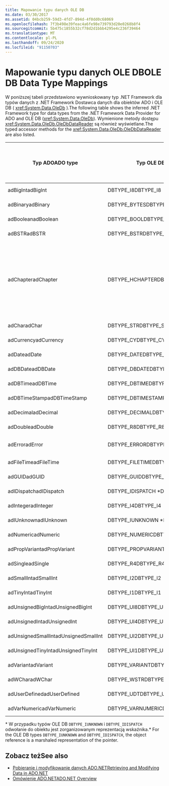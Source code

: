 ```yaml
---
title: Mapowanie typu danych OLE DB
ms.date: 03/30/2017
ms.assetid: 04bcb259-59d3-4fd7-894d-4f0dd0c68069
ms.openlocfilehash: 7f3b498e39feac4a6fe98e739793d20e0268b8f4
ms.sourcegitcommit: 5b475c1855b32cf78d2d1bbb4295e4c236f39464
ms.translationtype: MT
ms.contentlocale: pl-PL
ms.lasthandoff: 09/24/2020
ms.locfileid: "91150703"
---
```

# <a name="ole-db-data-type-mappings"></a><span data-ttu-id="6dae6-102">Mapowanie typu danych OLE DB</span><span class="sxs-lookup"><span data-stu-id="6dae6-102">OLE DB Data Type Mappings</span></span>

<span data-ttu-id="6dae6-103">W poniższej tabeli przedstawiono wywnioskowany typ .NET Framework dla typów danych z .NET Framework Dostawca danych dla obiektów ADO i OLE DB ( <xref:System.Data.OleDb> ).</span><span class="sxs-lookup"><span data-stu-id="6dae6-103">The following table shows the inferred .NET Framework type for data types from the .NET Framework Data Provider for ADO and OLE DB (<xref:System.Data.OleDb>).</span></span> <span data-ttu-id="6dae6-104">Wymienione metody dostępu <xref:System.Data.OleDb.OleDbDataReader> są również wyświetlane.</span><span class="sxs-lookup"><span data-stu-id="6dae6-104">The typed accessor methods for the <xref:System.Data.OleDb.OleDbDataReader> are also listed.</span></span>  
  
|<span data-ttu-id="6dae6-105">Typ ADO</span><span class="sxs-lookup"><span data-stu-id="6dae6-105">ADO type</span></span>|<span data-ttu-id="6dae6-106">Typ OLE DB</span><span class="sxs-lookup"><span data-stu-id="6dae6-106">OLE DB type</span></span>|<span data-ttu-id="6dae6-107">Typ programu .NET Framework</span><span class="sxs-lookup"><span data-stu-id="6dae6-107">.NET Framework type</span></span>|<span data-ttu-id="6dae6-108">Metoda dostępu typu .NET Framework</span><span class="sxs-lookup"><span data-stu-id="6dae6-108">.NET Framework typed accessor</span></span>|  
|--------------|-----------------|----------------------------------------------------------------------|--------------------------------------------------------------------------------|  
|<span data-ttu-id="6dae6-109">adBigInt</span><span class="sxs-lookup"><span data-stu-id="6dae6-109">adBigInt</span></span>|<span data-ttu-id="6dae6-110">DBTYPE_I8</span><span class="sxs-lookup"><span data-stu-id="6dae6-110">DBTYPE_I8</span></span>|<span data-ttu-id="6dae6-111">Int64</span><span class="sxs-lookup"><span data-stu-id="6dae6-111">Int64</span></span>|<span data-ttu-id="6dae6-112">GetInt64 ()</span><span class="sxs-lookup"><span data-stu-id="6dae6-112">GetInt64()</span></span>|  
|<span data-ttu-id="6dae6-113">adBinary</span><span class="sxs-lookup"><span data-stu-id="6dae6-113">adBinary</span></span>|<span data-ttu-id="6dae6-114">DBTYPE_BYTES</span><span class="sxs-lookup"><span data-stu-id="6dae6-114">DBTYPE_BYTES</span></span>|<span data-ttu-id="6dae6-115">Byte []</span><span class="sxs-lookup"><span data-stu-id="6dae6-115">Byte[]</span></span>|<span data-ttu-id="6dae6-116">GetBytes ()</span><span class="sxs-lookup"><span data-stu-id="6dae6-116">GetBytes()</span></span>|  
|<span data-ttu-id="6dae6-117">adBoolean</span><span class="sxs-lookup"><span data-stu-id="6dae6-117">adBoolean</span></span>|<span data-ttu-id="6dae6-118">DBTYPE_BOOL</span><span class="sxs-lookup"><span data-stu-id="6dae6-118">DBTYPE_BOOL</span></span>|<span data-ttu-id="6dae6-119">Boolean</span><span class="sxs-lookup"><span data-stu-id="6dae6-119">Boolean</span></span>|<span data-ttu-id="6dae6-120">GetBoolean ()</span><span class="sxs-lookup"><span data-stu-id="6dae6-120">GetBoolean()</span></span>|  
|<span data-ttu-id="6dae6-121">adBSTR</span><span class="sxs-lookup"><span data-stu-id="6dae6-121">adBSTR</span></span>|<span data-ttu-id="6dae6-122">DBTYPE_BSTR</span><span class="sxs-lookup"><span data-stu-id="6dae6-122">DBTYPE_BSTR</span></span>|<span data-ttu-id="6dae6-123">String</span><span class="sxs-lookup"><span data-stu-id="6dae6-123">String</span></span>|<span data-ttu-id="6dae6-124">GetString ()</span><span class="sxs-lookup"><span data-stu-id="6dae6-124">GetString()</span></span>|  
|<span data-ttu-id="6dae6-125">adChapter</span><span class="sxs-lookup"><span data-stu-id="6dae6-125">adChapter</span></span>|<span data-ttu-id="6dae6-126">DBTYPE_HCHAPTER</span><span class="sxs-lookup"><span data-stu-id="6dae6-126">DBTYPE_HCHAPTER</span></span>|<span data-ttu-id="6dae6-127">Obsługiwane przez `DataReader` .</span><span class="sxs-lookup"><span data-stu-id="6dae6-127">Supported through the `DataReader`.</span></span> <span data-ttu-id="6dae6-128">Zobacz [pobieranie danych za pomocą elementu DataReader](retrieving-data-using-a-datareader.md).</span><span class="sxs-lookup"><span data-stu-id="6dae6-128">See [Retrieving Data Using a DataReader](retrieving-data-using-a-datareader.md).</span></span>|<span data-ttu-id="6dae6-129">GetValue ()</span><span class="sxs-lookup"><span data-stu-id="6dae6-129">GetValue()</span></span>|  
|<span data-ttu-id="6dae6-130">adChar</span><span class="sxs-lookup"><span data-stu-id="6dae6-130">adChar</span></span>|<span data-ttu-id="6dae6-131">DBTYPE_STR</span><span class="sxs-lookup"><span data-stu-id="6dae6-131">DBTYPE_STR</span></span>|<span data-ttu-id="6dae6-132">String</span><span class="sxs-lookup"><span data-stu-id="6dae6-132">String</span></span>|<span data-ttu-id="6dae6-133">GetString ()</span><span class="sxs-lookup"><span data-stu-id="6dae6-133">GetString()</span></span>|  
|<span data-ttu-id="6dae6-134">adCurrency</span><span class="sxs-lookup"><span data-stu-id="6dae6-134">adCurrency</span></span>|<span data-ttu-id="6dae6-135">DBTYPE_CY</span><span class="sxs-lookup"><span data-stu-id="6dae6-135">DBTYPE_CY</span></span>|<span data-ttu-id="6dae6-136">Liczba dziesiętna</span><span class="sxs-lookup"><span data-stu-id="6dae6-136">Decimal</span></span>|<span data-ttu-id="6dae6-137">GetDecimal ()</span><span class="sxs-lookup"><span data-stu-id="6dae6-137">GetDecimal()</span></span>|  
|<span data-ttu-id="6dae6-138">adDate</span><span class="sxs-lookup"><span data-stu-id="6dae6-138">adDate</span></span>|<span data-ttu-id="6dae6-139">DBTYPE_DATE</span><span class="sxs-lookup"><span data-stu-id="6dae6-139">DBTYPE_DATE</span></span>|<span data-ttu-id="6dae6-140">DateTime</span><span class="sxs-lookup"><span data-stu-id="6dae6-140">DateTime</span></span>|<span data-ttu-id="6dae6-141">GetDateTime ()</span><span class="sxs-lookup"><span data-stu-id="6dae6-141">GetDateTime()</span></span>|  
|<span data-ttu-id="6dae6-142">adDBDate</span><span class="sxs-lookup"><span data-stu-id="6dae6-142">adDBDate</span></span>|<span data-ttu-id="6dae6-143">DBTYPE_DBDATE</span><span class="sxs-lookup"><span data-stu-id="6dae6-143">DBTYPE_DBDATE</span></span>|<span data-ttu-id="6dae6-144">DateTime</span><span class="sxs-lookup"><span data-stu-id="6dae6-144">DateTime</span></span>|<span data-ttu-id="6dae6-145">GetDateTime ()</span><span class="sxs-lookup"><span data-stu-id="6dae6-145">GetDateTime()</span></span>|  
|<span data-ttu-id="6dae6-146">adDBTime</span><span class="sxs-lookup"><span data-stu-id="6dae6-146">adDBTime</span></span>|<span data-ttu-id="6dae6-147">DBTYPE_DBTIME</span><span class="sxs-lookup"><span data-stu-id="6dae6-147">DBTYPE_DBTIME</span></span>|<span data-ttu-id="6dae6-148">DateTime</span><span class="sxs-lookup"><span data-stu-id="6dae6-148">DateTime</span></span>|<span data-ttu-id="6dae6-149">GetDateTime ()</span><span class="sxs-lookup"><span data-stu-id="6dae6-149">GetDateTime()</span></span>|  
|<span data-ttu-id="6dae6-150">adDBTimeStamp</span><span class="sxs-lookup"><span data-stu-id="6dae6-150">adDBTimeStamp</span></span>|<span data-ttu-id="6dae6-151">DBTYPE_DBTIMESTAMP</span><span class="sxs-lookup"><span data-stu-id="6dae6-151">DBTYPE_DBTIMESTAMP</span></span>|<span data-ttu-id="6dae6-152">DateTime</span><span class="sxs-lookup"><span data-stu-id="6dae6-152">DateTime</span></span>|<span data-ttu-id="6dae6-153">GetDateTime ()</span><span class="sxs-lookup"><span data-stu-id="6dae6-153">GetDateTime()</span></span>|  
|<span data-ttu-id="6dae6-154">adDecimal</span><span class="sxs-lookup"><span data-stu-id="6dae6-154">adDecimal</span></span>|<span data-ttu-id="6dae6-155">DBTYPE_DECIMAL</span><span class="sxs-lookup"><span data-stu-id="6dae6-155">DBTYPE_DECIMAL</span></span>|<span data-ttu-id="6dae6-156">Liczba dziesiętna</span><span class="sxs-lookup"><span data-stu-id="6dae6-156">Decimal</span></span>|<span data-ttu-id="6dae6-157">GetDecimal ()</span><span class="sxs-lookup"><span data-stu-id="6dae6-157">GetDecimal()</span></span>|  
|<span data-ttu-id="6dae6-158">adDouble</span><span class="sxs-lookup"><span data-stu-id="6dae6-158">adDouble</span></span>|<span data-ttu-id="6dae6-159">DBTYPE_R8</span><span class="sxs-lookup"><span data-stu-id="6dae6-159">DBTYPE_R8</span></span>|<span data-ttu-id="6dae6-160">Double</span><span class="sxs-lookup"><span data-stu-id="6dae6-160">Double</span></span>|<span data-ttu-id="6dae6-161">GetDouble ()</span><span class="sxs-lookup"><span data-stu-id="6dae6-161">GetDouble()</span></span>|  
|<span data-ttu-id="6dae6-162">adError</span><span class="sxs-lookup"><span data-stu-id="6dae6-162">adError</span></span>|<span data-ttu-id="6dae6-163">DBTYPE_ERROR</span><span class="sxs-lookup"><span data-stu-id="6dae6-163">DBTYPE_ERROR</span></span>|<span data-ttu-id="6dae6-164">ExternalException —</span><span class="sxs-lookup"><span data-stu-id="6dae6-164">ExternalException</span></span>|<span data-ttu-id="6dae6-165">GetValue ()</span><span class="sxs-lookup"><span data-stu-id="6dae6-165">GetValue()</span></span>|  
|<span data-ttu-id="6dae6-166">adFileTime</span><span class="sxs-lookup"><span data-stu-id="6dae6-166">adFileTime</span></span>|<span data-ttu-id="6dae6-167">DBTYPE_FILETIME</span><span class="sxs-lookup"><span data-stu-id="6dae6-167">DBTYPE_FILETIME</span></span>|<span data-ttu-id="6dae6-168">DateTime</span><span class="sxs-lookup"><span data-stu-id="6dae6-168">DateTime</span></span>|<span data-ttu-id="6dae6-169">GetDateTime ()</span><span class="sxs-lookup"><span data-stu-id="6dae6-169">GetDateTime()</span></span>|  
|<span data-ttu-id="6dae6-170">adGUID</span><span class="sxs-lookup"><span data-stu-id="6dae6-170">adGUID</span></span>|<span data-ttu-id="6dae6-171">DBTYPE_GUID</span><span class="sxs-lookup"><span data-stu-id="6dae6-171">DBTYPE_GUID</span></span>|<span data-ttu-id="6dae6-172">Guid (identyfikator GUID)</span><span class="sxs-lookup"><span data-stu-id="6dae6-172">Guid</span></span>|<span data-ttu-id="6dae6-173">GetGuid ()</span><span class="sxs-lookup"><span data-stu-id="6dae6-173">GetGuid()</span></span>|  
|<span data-ttu-id="6dae6-174">adIDispatch</span><span class="sxs-lookup"><span data-stu-id="6dae6-174">adIDispatch</span></span>|<span data-ttu-id="6dae6-175">DBTYPE_IDISPATCH \*</span><span class="sxs-lookup"><span data-stu-id="6dae6-175">DBTYPE_IDISPATCH \*</span></span>|<span data-ttu-id="6dae6-176">Obiekt</span><span class="sxs-lookup"><span data-stu-id="6dae6-176">Object</span></span>|<span data-ttu-id="6dae6-177">GetValue ()</span><span class="sxs-lookup"><span data-stu-id="6dae6-177">GetValue()</span></span>|  
|<span data-ttu-id="6dae6-178">adInteger</span><span class="sxs-lookup"><span data-stu-id="6dae6-178">adInteger</span></span>|<span data-ttu-id="6dae6-179">DBTYPE_I4</span><span class="sxs-lookup"><span data-stu-id="6dae6-179">DBTYPE_I4</span></span>|<span data-ttu-id="6dae6-180">Int32</span><span class="sxs-lookup"><span data-stu-id="6dae6-180">Int32</span></span>|<span data-ttu-id="6dae6-181">GetInt32 ()</span><span class="sxs-lookup"><span data-stu-id="6dae6-181">GetInt32()</span></span>|  
|<span data-ttu-id="6dae6-182">adIUnknown</span><span class="sxs-lookup"><span data-stu-id="6dae6-182">adIUnknown</span></span>|<span data-ttu-id="6dae6-183">DBTYPE_IUNKNOWN \*</span><span class="sxs-lookup"><span data-stu-id="6dae6-183">DBTYPE_IUNKNOWN \*</span></span>|<span data-ttu-id="6dae6-184">Obiekt</span><span class="sxs-lookup"><span data-stu-id="6dae6-184">Object</span></span>|<span data-ttu-id="6dae6-185">GetValue ()</span><span class="sxs-lookup"><span data-stu-id="6dae6-185">GetValue()</span></span>|  
|<span data-ttu-id="6dae6-186">adNumeric</span><span class="sxs-lookup"><span data-stu-id="6dae6-186">adNumeric</span></span>|<span data-ttu-id="6dae6-187">DBTYPE_NUMERIC</span><span class="sxs-lookup"><span data-stu-id="6dae6-187">DBTYPE_NUMERIC</span></span>|<span data-ttu-id="6dae6-188">Liczba dziesiętna</span><span class="sxs-lookup"><span data-stu-id="6dae6-188">Decimal</span></span>|<span data-ttu-id="6dae6-189">GetDecimal ()</span><span class="sxs-lookup"><span data-stu-id="6dae6-189">GetDecimal()</span></span>|  
|<span data-ttu-id="6dae6-190">adPropVariant</span><span class="sxs-lookup"><span data-stu-id="6dae6-190">adPropVariant</span></span>|<span data-ttu-id="6dae6-191">DBTYPE_PROPVARIANT</span><span class="sxs-lookup"><span data-stu-id="6dae6-191">DBTYPE_PROPVARIANT</span></span>|<span data-ttu-id="6dae6-192">Obiekt</span><span class="sxs-lookup"><span data-stu-id="6dae6-192">Object</span></span>|<span data-ttu-id="6dae6-193">GetValue ()</span><span class="sxs-lookup"><span data-stu-id="6dae6-193">GetValue()</span></span>|  
|<span data-ttu-id="6dae6-194">adSingle</span><span class="sxs-lookup"><span data-stu-id="6dae6-194">adSingle</span></span>|<span data-ttu-id="6dae6-195">DBTYPE_R4</span><span class="sxs-lookup"><span data-stu-id="6dae6-195">DBTYPE_R4</span></span>|<span data-ttu-id="6dae6-196">Pojedynczy</span><span class="sxs-lookup"><span data-stu-id="6dae6-196">Single</span></span>|<span data-ttu-id="6dae6-197">GetFloat ()</span><span class="sxs-lookup"><span data-stu-id="6dae6-197">GetFloat()</span></span>|  
|<span data-ttu-id="6dae6-198">adSmallInt</span><span class="sxs-lookup"><span data-stu-id="6dae6-198">adSmallInt</span></span>|<span data-ttu-id="6dae6-199">DBTYPE_I2</span><span class="sxs-lookup"><span data-stu-id="6dae6-199">DBTYPE_I2</span></span>|<span data-ttu-id="6dae6-200">Int16</span><span class="sxs-lookup"><span data-stu-id="6dae6-200">Int16</span></span>|<span data-ttu-id="6dae6-201">GetInt16 ()</span><span class="sxs-lookup"><span data-stu-id="6dae6-201">GetInt16()</span></span>|  
|<span data-ttu-id="6dae6-202">adTinyInt</span><span class="sxs-lookup"><span data-stu-id="6dae6-202">adTinyInt</span></span>|<span data-ttu-id="6dae6-203">DBTYPE_I1</span><span class="sxs-lookup"><span data-stu-id="6dae6-203">DBTYPE_I1</span></span>|<span data-ttu-id="6dae6-204">Byte</span><span class="sxs-lookup"><span data-stu-id="6dae6-204">Byte</span></span>|<span data-ttu-id="6dae6-205">GetByte ()</span><span class="sxs-lookup"><span data-stu-id="6dae6-205">GetByte()</span></span>|  
|<span data-ttu-id="6dae6-206">adUnsignedBigInt</span><span class="sxs-lookup"><span data-stu-id="6dae6-206">adUnsignedBigInt</span></span>|<span data-ttu-id="6dae6-207">DBTYPE_UI8</span><span class="sxs-lookup"><span data-stu-id="6dae6-207">DBTYPE_UI8</span></span>|<span data-ttu-id="6dae6-208">UInt64</span><span class="sxs-lookup"><span data-stu-id="6dae6-208">UInt64</span></span>|<span data-ttu-id="6dae6-209">GetValue ()</span><span class="sxs-lookup"><span data-stu-id="6dae6-209">GetValue()</span></span>|  
|<span data-ttu-id="6dae6-210">adUnsignedInt</span><span class="sxs-lookup"><span data-stu-id="6dae6-210">adUnsignedInt</span></span>|<span data-ttu-id="6dae6-211">DBTYPE_UI4</span><span class="sxs-lookup"><span data-stu-id="6dae6-211">DBTYPE_UI4</span></span>|<span data-ttu-id="6dae6-212">UInt32</span><span class="sxs-lookup"><span data-stu-id="6dae6-212">UInt32</span></span>|<span data-ttu-id="6dae6-213">GetValue ()</span><span class="sxs-lookup"><span data-stu-id="6dae6-213">GetValue()</span></span>|  
|<span data-ttu-id="6dae6-214">adUnsignedSmallInt</span><span class="sxs-lookup"><span data-stu-id="6dae6-214">adUnsignedSmallInt</span></span>|<span data-ttu-id="6dae6-215">DBTYPE_UI2</span><span class="sxs-lookup"><span data-stu-id="6dae6-215">DBTYPE_UI2</span></span>|<span data-ttu-id="6dae6-216">UInt16</span><span class="sxs-lookup"><span data-stu-id="6dae6-216">UInt16</span></span>|<span data-ttu-id="6dae6-217">GetValue ()</span><span class="sxs-lookup"><span data-stu-id="6dae6-217">GetValue()</span></span>|  
|<span data-ttu-id="6dae6-218">adUnsignedTinyInt</span><span class="sxs-lookup"><span data-stu-id="6dae6-218">adUnsignedTinyInt</span></span>|<span data-ttu-id="6dae6-219">DBTYPE_UI1</span><span class="sxs-lookup"><span data-stu-id="6dae6-219">DBTYPE_UI1</span></span>|<span data-ttu-id="6dae6-220">Byte</span><span class="sxs-lookup"><span data-stu-id="6dae6-220">Byte</span></span>|<span data-ttu-id="6dae6-221">GetByte ()</span><span class="sxs-lookup"><span data-stu-id="6dae6-221">GetByte()</span></span>|  
|<span data-ttu-id="6dae6-222">adVariant</span><span class="sxs-lookup"><span data-stu-id="6dae6-222">adVariant</span></span>|<span data-ttu-id="6dae6-223">DBTYPE_VARIANT</span><span class="sxs-lookup"><span data-stu-id="6dae6-223">DBTYPE_VARIANT</span></span>|<span data-ttu-id="6dae6-224">Obiekt</span><span class="sxs-lookup"><span data-stu-id="6dae6-224">Object</span></span>|<span data-ttu-id="6dae6-225">GetValue ()</span><span class="sxs-lookup"><span data-stu-id="6dae6-225">GetValue()</span></span>|  
|<span data-ttu-id="6dae6-226">adWChar</span><span class="sxs-lookup"><span data-stu-id="6dae6-226">adWChar</span></span>|<span data-ttu-id="6dae6-227">DBTYPE_WSTR</span><span class="sxs-lookup"><span data-stu-id="6dae6-227">DBTYPE_WSTR</span></span>|<span data-ttu-id="6dae6-228">String</span><span class="sxs-lookup"><span data-stu-id="6dae6-228">String</span></span>|<span data-ttu-id="6dae6-229">GetString ()</span><span class="sxs-lookup"><span data-stu-id="6dae6-229">GetString()</span></span>|  
|<span data-ttu-id="6dae6-230">adUserDefined</span><span class="sxs-lookup"><span data-stu-id="6dae6-230">adUserDefined</span></span>|<span data-ttu-id="6dae6-231">DBTYPE_UDT</span><span class="sxs-lookup"><span data-stu-id="6dae6-231">DBTYPE_UDT</span></span>|<span data-ttu-id="6dae6-232">nieobsługiwane</span><span class="sxs-lookup"><span data-stu-id="6dae6-232">not supported</span></span>||  
|<span data-ttu-id="6dae6-233">adVarNumeric</span><span class="sxs-lookup"><span data-stu-id="6dae6-233">adVarNumeric</span></span>|<span data-ttu-id="6dae6-234">DBTYPE_VARNUMERIC</span><span class="sxs-lookup"><span data-stu-id="6dae6-234">DBTYPE_VARNUMERIC</span></span>|<span data-ttu-id="6dae6-235">nieobsługiwane</span><span class="sxs-lookup"><span data-stu-id="6dae6-235">not supported</span></span>||  
  
 <span data-ttu-id="6dae6-236">\* W przypadku typów OLE DB `DBTYPE_IUNKNOWN` i `DBTYPE_IDISPATCH` odwołanie do obiektu jest zorganizowanym reprezentacją wskaźnika.</span><span class="sxs-lookup"><span data-stu-id="6dae6-236">\* For the OLE DB types `DBTYPE_IUNKNOWN` and `DBTYPE_IDISPATCH`, the object reference is a marshaled representation of the pointer.</span></span>  
  
## <a name="see-also"></a><span data-ttu-id="6dae6-237">Zobacz też</span><span class="sxs-lookup"><span data-stu-id="6dae6-237">See also</span></span>

- [<span data-ttu-id="6dae6-238">Pobieranie i modyfikowanie danych ADO.NET</span><span class="sxs-lookup"><span data-stu-id="6dae6-238">Retrieving and Modifying Data in ADO.NET</span></span>](retrieving-and-modifying-data.md)
- [<span data-ttu-id="6dae6-239">Omówienie ADO.NET</span><span class="sxs-lookup"><span data-stu-id="6dae6-239">ADO.NET Overview</span></span>](ado-net-overview.md)
